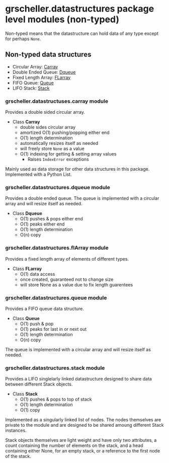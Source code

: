 # grscheller.datastructures package level modules (non-typed)

Non-typed means that the datastructure can hold data of any type except
for perhaps `None`.

## Non-typed data structures

* Circular Array: [Carray](#grschellerdatastructuresqueue-module)
* Double Ended Queue: [Dqueue](#grschellerdatastructuresdqueue-module)
* Fixed Length Array: [FLarray](#grschellerdatastructuresflarray-module)
* FIFO Queue: [Queue](#grschellerdatastructuresqueue-module)
* LIFO Stack: [Stack](#grschellerdatastructuresstack-module)

### grscheller.datastructuses.carray module

Provides a double sided circular array.

* Class **Carray**
  * double sides circular array
  * amortized O(1) pushing/popping either end
  * O(1) length determination
  * automatically resizes itself as needed
  * will freely store `None` as a value
  * O(1) indexing for getting & setting array values
    * Raises `IndexError` exceptions

Mainly used as data storage for other data structures in this package.
Implemented with a Python List.

### grscheller.datastructures.dqueue module

Provides a double ended queue. The queue is implemented with
a circular array and will resize itself as needed.

* Class **Dqueue**
  * O(1) pushes & pops either end
  * O(1) peaks either end
  * O(1) length determination
  * O(n) copy

### grscheller.datastructures.flArray module

Provides a fixed length array of elements of different types.

* Class **FLarray**
  * O(1) data access
  * once created, guaranteed not to change size
  * will store None as a value due to fix length guarentees

### grscheller.datastructures.queue module

Provides a FIFO queue data structure.

* Class **Queue**
  * O(1) push & pop
  * O(1) peaks for last in or next out
  * O(1) length determination
  * O(n) copy

The queue is implemented with a circular array and will resize itself as
needed.

### grscheller.datastructures.stack module

Provides a LIFO singlelarly linked datastructure designed to share data
between different Stack objects.

* Class **Stack**
  * O(1) pushes & pops to top of stack
  * O(1) length determination
  * O(1) copy

Implemented as a singularly linked list of nodes. The nodes themselves
are private to the module and are designed to be shared amoung different
Stack instances.

Stack objects themselves are light weight and have only two attributes,
a count containing the number of elements on the stack, and a head
containing either None, for an empty stack, or a reference to the first
node of the stack.

